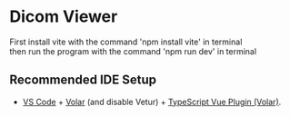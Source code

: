 # Dicom Viewer
First install vite with the command 'npm install vite' in terminal </br>
then run the program with the command 'npm run dev' in terminal

## Recommended IDE Setup

- [VS Code](https://code.visualstudio.com/) + [Volar](https://marketplace.visualstudio.com/items?itemName=Vue.volar) (and disable Vetur) + [TypeScript Vue Plugin (Volar)](https://marketplace.visualstudio.com/items?itemName=Vue.vscode-typescript-vue-plugin).
